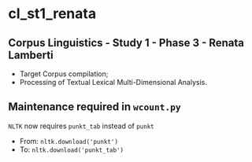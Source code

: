 # cl_st1_renata

## Corpus Linguistics - Study 1 - Phase 3 - Renata Lamberti

- Target Corpus compilation;
- Processing of Textual Lexical Multi-Dimensional Analysis.

## Maintenance required in `wcount.py`

`NLTK` now requires `punkt_tab` instead of `punkt`

- From: `nltk.download('punkt')`
- To: `nltk.download('punkt_tab')`

